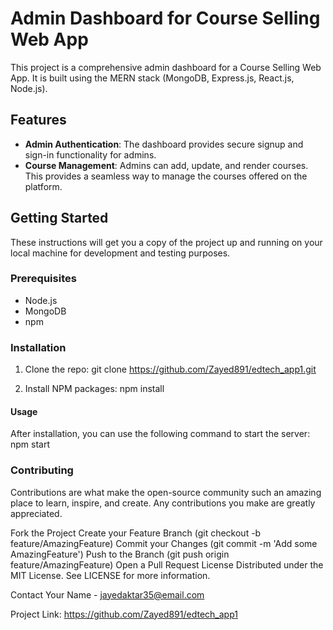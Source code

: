 # Admin Dashboard for Course Selling Web App

This project is a comprehensive admin dashboard for a Course Selling Web App. It is built using the MERN stack (MongoDB, Express.js, React.js, Node.js).

## Features

- **Admin Authentication**: The dashboard provides secure signup and sign-in functionality for admins.
- **Course Management**: Admins can add, update, and render courses. This provides a seamless way to manage the courses offered on the platform.

## Getting Started

These instructions will get you a copy of the project up and running on your local machine for development and testing purposes.

### Prerequisites

- Node.js
- MongoDB
- npm

### Installation

1. Clone the repo:
   git clone https://github.com/Zayed891/edtech_app1.git

2. Install NPM packages:
   npm install


#### Usage

After installation, you can use the following command to start the server:
npm start

### Contributing
Contributions are what make the open-source community such an amazing place to learn, inspire, and create. Any contributions you make are greatly appreciated.

Fork the Project
Create your Feature Branch (git checkout -b feature/AmazingFeature)
Commit your Changes (git commit -m 'Add some AmazingFeature')
Push to the Branch (git push origin feature/AmazingFeature)
Open a Pull Request
License
Distributed under the MIT License. See LICENSE for more information.

Contact
Your Name - jayedaktar35@email.com

Project Link: https://github.com/Zayed891/edtech_app1

```
